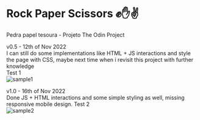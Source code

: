 # Rock Paper Scissors ✊✋✌
 Pedra papel tesoura - Projeto The Odin Project <br>

v0.5 - 12th of Nov 2022 <br>
I can still do some implementations like HTML + JS interactions and style the page with CSS, maybe next time when i revisit this project with further knowledge <br>
Test 1 <br>
![sample1](https://user-images.githubusercontent.com/71563862/201814109-2036c04e-9ec4-4cfe-a6df-e284576b38d9.gif)

v1.0 - 16th of Nov 2022 <br>
Done JS + HTML interactions and some simple styling as well, missing responsive mobile design.
Test 2 <br>
![sample2](https://user-images.githubusercontent.com/71563862/202105374-f8e16bdf-3404-412c-ac34-f0ff62279d3e.gif)<br>

